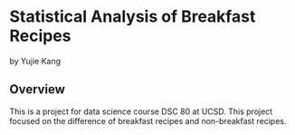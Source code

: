 # Statistical Analysis of Breakfast Recipes 
by Yujie Kang

## Overview
This is a project for data science course DSC 80 at UCSD. This project focused on the difference of breakfast recipes and non-breakfast recipes.